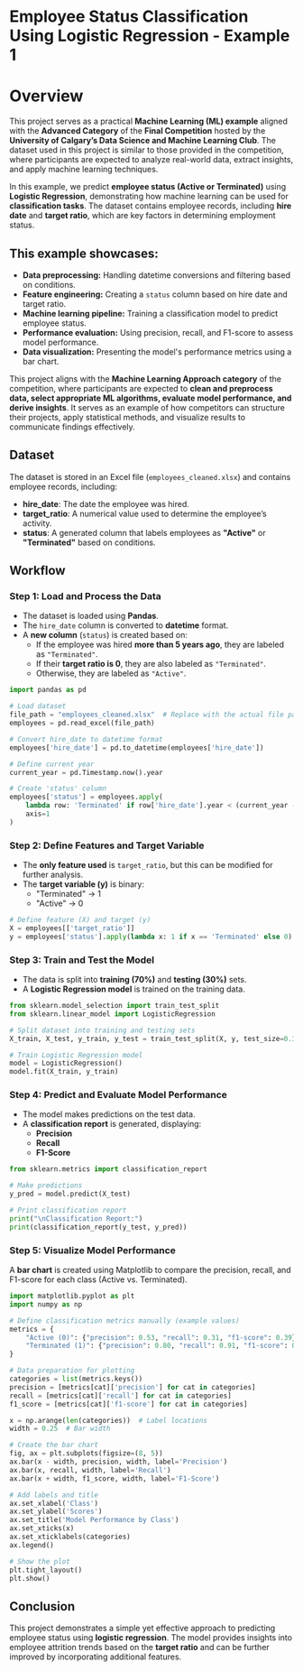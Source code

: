 # Employee Status Classification Using Logistic Regression - Example 1 

# Overview

This project serves as a practical **Machine Learning (ML) example** aligned with the **Advanced Category**
of the **Final Competition** hosted by the **University of Calgary’s Data Science and Machine Learning Club**. 
The dataset used in this project is similar to those provided in the competition, where participants are expected 
to analyze real-world data, extract insights, and apply machine learning techniques.

In this example, we predict **employee status (Active or Terminated)** using **Logistic Regression**, demonstrating
how machine learning can be used for **classification tasks**. The dataset contains employee records, including 
**hire date** and **target ratio**, which are key factors in determining employment status.

## This example showcases:

- **Data preprocessing:** Handling datetime conversions and filtering based on conditions.
- **Feature engineering:** Creating a `status` column based on hire date and target ratio.
- **Machine learning pipeline:** Training a classification model to predict employee status.
- **Performance evaluation:** Using precision, recall, and F1-score to assess model performance.
- **Data visualization:** Presenting the model's performance metrics using a bar chart.

This project aligns with the **Machine Learning Approach category** of the competition, where participants are 
expected to **clean and preprocess data, select appropriate ML algorithms, evaluate model performance, 
and derive insights**. It serves as an example of how competitors can structure their projects, apply 
statistical methods, and visualize results to communicate findings effectively.

## Dataset

The dataset is stored in an Excel file (`employees_cleaned.xlsx`) and contains employee records, including:

- **hire_date**: The date the employee was hired.
- **target_ratio**: A numerical value used to determine the employee’s activity.
- **status**: A generated column that labels employees as **"Active"** or **"Terminated"** based on conditions.

## Workflow

### Step 1: Load and Process the Data

- The dataset is loaded using **Pandas**.
- The `hire_date` column is converted to **datetime** format.
- A **new column** (`status`) is created based on:
  - If the employee was hired **more than 5 years ago**, they are labeled as `"Terminated"`.
  - If their **target ratio is 0**, they are also labeled as `"Terminated"`.
  - Otherwise, they are labeled as `"Active"`.

```python
import pandas as pd

# Load dataset
file_path = "employees_cleaned.xlsx"  # Replace with the actual file path
employees = pd.read_excel(file_path)

# Convert hire_date to datetime format
employees['hire_date'] = pd.to_datetime(employees['hire_date'])

# Define current year
current_year = pd.Timestamp.now().year

# Create 'status' column
employees['status'] = employees.apply(
    lambda row: 'Terminated' if row['hire_date'].year < (current_year - 5) or row['target_ratio'] == 0 else 'Active',
    axis=1
)
```

### Step 2: Define Features and Target Variable

- The **only feature used** is `target_ratio`, but this can be modified for further analysis.
- The **target variable (y)** is binary:
  - "Terminated" → 1
  - "Active" → 0

```python
# Define feature (X) and target (y)
X = employees[['target_ratio']]
y = employees['status'].apply(lambda x: 1 if x == 'Terminated' else 0)
```

### Step 3: Train and Test the Model

- The data is split into **training (70%)** and **testing (30%)** sets.
- A **Logistic Regression model** is trained on the training data.

```python
from sklearn.model_selection import train_test_split
from sklearn.linear_model import LogisticRegression

# Split dataset into training and testing sets
X_train, X_test, y_train, y_test = train_test_split(X, y, test_size=0.3, random_state=42)

# Train Logistic Regression model
model = LogisticRegression()
model.fit(X_train, y_train)
```

### Step 4: Predict and Evaluate Model Performance

- The model makes predictions on the test data.
- A **classification report** is generated, displaying:
  - **Precision**
  - **Recall**
  - **F1-Score**

```python
from sklearn.metrics import classification_report

# Make predictions
y_pred = model.predict(X_test)

# Print classification report
print("\nClassification Report:")
print(classification_report(y_test, y_pred))
```

### Step 5: Visualize Model Performance

A **bar chart** is created using Matplotlib to compare the precision, recall, and F1-score for each class (Active vs. Terminated).

```python
import matplotlib.pyplot as plt
import numpy as np

# Define classification metrics manually (example values)
metrics = {
    "Active (0)": {"precision": 0.53, "recall": 0.31, "f1-score": 0.39},
    "Terminated (1)": {"precision": 0.80, "recall": 0.91, "f1-score": 0.85}
}

# Data preparation for plotting
categories = list(metrics.keys())
precision = [metrics[cat]['precision'] for cat in categories]
recall = [metrics[cat]['recall'] for cat in categories]
f1_score = [metrics[cat]['f1-score'] for cat in categories]

x = np.arange(len(categories))  # Label locations
width = 0.25  # Bar width

# Create the bar chart
fig, ax = plt.subplots(figsize=(8, 5))
ax.bar(x - width, precision, width, label='Precision')
ax.bar(x, recall, width, label='Recall')
ax.bar(x + width, f1_score, width, label='F1-Score')

# Add labels and title
ax.set_xlabel('Class')
ax.set_ylabel('Scores')
ax.set_title('Model Performance by Class')
ax.set_xticks(x)
ax.set_xticklabels(categories)
ax.legend()

# Show the plot
plt.tight_layout()
plt.show()
```

## Conclusion

This project demonstrates a simple yet effective approach to predicting employee status using **logistic regression**. The model provides insights into employee attrition trends based on the **target ratio** and can be further improved by incorporating additional features.

